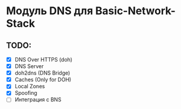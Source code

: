 # Модуль DNS для Basic-Network-Stack

## TODO:

- [x] DNS Over HTTPS (doh)
- [x] DNS Server
- [x] doh2dns (DNS Bridge)
- [x] Caches (Only for DOH)
- [x] Local Zones
- [x] Spoofing
- [ ] Интеграция с BNS
